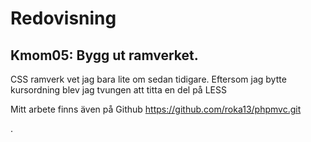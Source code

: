 ﻿Redovisning
====================================
Kmom05: Bygg ut ramverket. 
------------------------------------
CSS ramverk vet jag bara lite om sedan tidigare. Eftersom jag bytte kursordning blev jag tvungen att titta en del på LESS 

Mitt arbete finns även på Github https://github.com/roka13/phpmvc.git

 

 

 
.